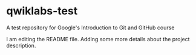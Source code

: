 # qwiklabs-test
A test repository for Google's Introduction to Git and GitHub course

I am editing the README file. Adding some more details about the project description.

